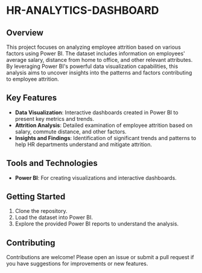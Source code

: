 # HR-ANALYTICS-DASHBOARD

## Overview

This project focuses on analyzing employee attrition based on various factors using Power BI. The dataset includes information on employees' average salary, distance from home to office, and other relevant attributes. By leveraging Power BI's powerful data visualization capabilities, this analysis aims to uncover insights into the patterns and factors contributing to employee attrition.

## Key Features

- **Data Visualization**: Interactive dashboards created in Power BI to present key metrics and trends.
- **Attrition Analysis**: Detailed examination of employee attrition based on salary, commute distance, and other factors.
- **Insights and Findings**: Identification of significant trends and patterns to help HR departments understand and mitigate attrition.

## Tools and Technologies

- **Power BI**: For creating visualizations and interactive dashboards.
## Getting Started

1. Clone the repository.
2. Load the dataset into Power BI.
3. Explore the provided Power BI reports to understand the analysis.

## Contributing

Contributions are welcome! Please open an issue or submit a pull request if you have suggestions for improvements or new features.

